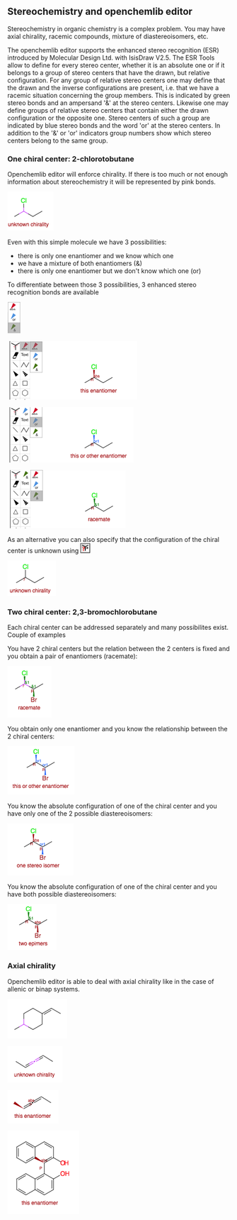 ## Stereochemistry and openchemlib editor

Stereochemistry in organic chemistry is a complex problem. You may have axial chirality, racemic compounds, mixture of diastereoisomers, etc.

The openchemlib editor supports the enhanced stereo recognition (ESR) introduced by Molecular Design Ltd. with IsisDraw V2.5. The ESR Tools allow to define for every stereo center, whether it is an absolute one or if it belongs to a group of stereo centers that have the drawn, but relative configuration. For any group of relative stereo centers one may define that the drawn and the inverse configurations are present, i.e. that we have a racemic situation concerning the group members. This is indicated by green stereo bonds and an ampersand '&' at the stereo centers. Likewise one may define groups of relative stereo centers that contain either the drawn configuration or the opposite one. Stereo centers of such a group are indicated by blue stereo bonds and the word 'or' at the stereo centers. In addition to the '&' or 'or' indicators group numbers show which stereo centers belong to the same group.

### One chiral center: 2-chlorotobutane

Openchemlib editor will enforce chirality. If there is too much or not enough information about stereochemistry it will be represented by pink bonds.

![chlorobutane-unspecified.png](chlorobutane-unspecified.png)

Even with this simple molecule we have 3 possibilities:
* there is only one enantiomer and we know which one
* we have a mixture of both enantiomers (&)
* there is only one enantiomer but we don't know which one (or)


To differentiate between those 3 possibilities, 3 enhanced stereo recognition bonds are available

![esr.png](esr.png)

![chlorobutane-absolute.png](chlorobutane-absolute.png)

![chlorobutane-one.png](chlorobutane-one.png)

![chlorobutane-both.png](chlorobutane-both.png)

As an alternative you can also specify that the configuration of the chiral center is unknown using ![unknownConfigurationTool.gif](unknownConfigurationTool.gif)

![chlorobutane-both.png](chlorobutane-unknown.png)

### Two chiral center: 2,3-bromochlorobutane

Each chiral center can be addressed separately and many possibilites exist. Couple of examples

You have 2 chiral centers but the relation between the 2 centers is fixed and you obtain a pair of enantiomers (racemate):

![bromochlorobutane-racemate.png](bromochlorobutane-racemate.png)

You obtain only one enantiomer and you know the relationship between the 2 chiral centers:

![bromochlorobutane-enantiomer.png](bromochlorobutane-enantiomer.png)

You know the absolute configuration of one of the chiral center and you have only one of the 2 possible diastereoisomers:

![bromochlorobutane-onestereo.png](bromochlorobutane-onestereo.png)

You know the absolute configuration of one of the chiral center and you have both possible diastereoisomers:

![bromochlorobutane-epimerpng](bromochlorobutane-epimer.png)


### Axial chirality

Openchemlib editor is able to deal with axial chirality like in the case of allenic or binap systems.

![axial-unknown.png](axial-unknown.png)

![allene-unknown.png](allene-unknown.png)

![allene-absolute.png](allene-absolute.png)

![binpaphthol.png](binpaphthol.png)
